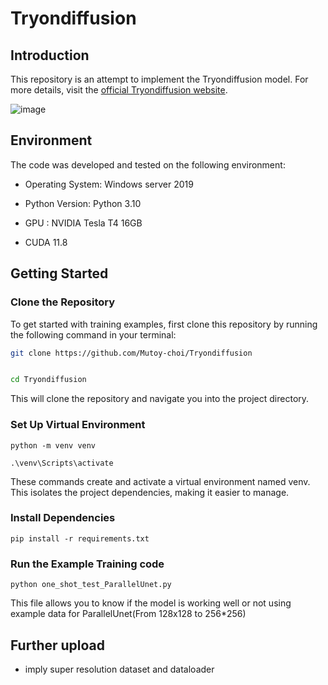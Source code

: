 # Tryondiffusion

## Introduction
This repository is an attempt to implement the Tryondiffusion model. For more details, visit the [official Tryondiffusion website](https://tryondiffusion.github.io/).

![image](https://github.com/Mutoy-choi/Tryondiffusion/assets/87027571/a3b9b53c-f6a3-4a52-8c3d-e7c26d50c55e)

## Environment

The code was developed and tested on the following environment:

* Operating System: Windows server 2019

* Python Version: Python 3.10

* GPU : NVIDIA Tesla T4 16GB

* CUDA 11.8



## Getting Started

### Clone the Repository
To get started with training examples, first clone this repository by running the following command in your terminal:

```bash
git clone https://github.com/Mutoy-choi/Tryondiffusion


cd Tryondiffusion
```
This will clone the repository and navigate you into the project directory.

### Set Up Virtual Environment

```
python -m venv venv

.\venv\Scripts\activate
```

These commands create and activate a virtual environment named venv. This isolates the project dependencies, making it easier to manage.

### Install Dependencies

```
pip install -r requirements.txt
```

### Run the Example Training code

```
python one_shot_test_ParallelUnet.py
```

This file allows you to know if the model is working well or not using example data for ParallelUnet(From 128x128 to 256*256)

## Further upload
* imply super resolution dataset and dataloader
  

